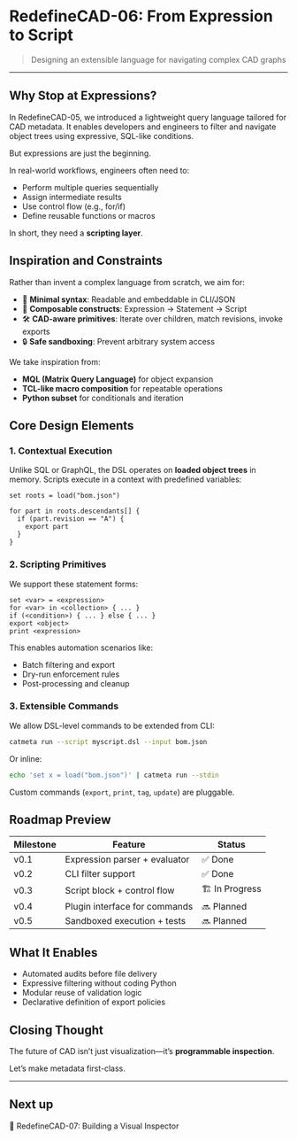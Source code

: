 # RedefineCAD-06: From Expression to Script

> Designing an extensible language for navigating complex CAD graphs

---

## Why Stop at Expressions?

In RedefineCAD-05, we introduced a lightweight query language tailored for CAD metadata. It enables developers and engineers to filter and navigate object trees using expressive, SQL-like conditions.

But expressions are just the beginning.

In real-world workflows, engineers often need to:

- Perform multiple queries sequentially
- Assign intermediate results
- Use control flow (e.g., for/if)
- Define reusable functions or macros

In short, they need a **scripting layer**.

## Inspiration and Constraints

Rather than invent a complex language from scratch, we aim for:

- 🧩 **Minimal syntax**: Readable and embeddable in CLI/JSON
- 🧠 **Composable constructs**: Expression → Statement → Script
- 🛠️ **CAD-aware primitives**: Iterate over children, match revisions, invoke exports
- 🔒 **Safe sandboxing**: Prevent arbitrary system access

We take inspiration from:

- **MQL (Matrix Query Language)** for object expansion
- **TCL-like macro composition** for repeatable operations
- **Python subset** for conditionals and iteration

## Core Design Elements

### 1. Contextual Execution

Unlike SQL or GraphQL, the DSL operates on **loaded object trees** in memory. Scripts execute in a context with predefined variables:

```dsl
set roots = load("bom.json")

for part in roots.descendants[] {
  if (part.revision == "A") {
    export part
  }
}
```

### 2. Scripting Primitives

We support these statement forms:

```dsl
set <var> = <expression>
for <var> in <collection> { ... }
if (<condition>) { ... } else { ... }
export <object>
print <expression>
```

This enables automation scenarios like:

- Batch filtering and export
- Dry-run enforcement rules
- Post-processing and cleanup

### 3. Extensible Commands

We allow DSL-level commands to be extended from CLI:

```bash
catmeta run --script myscript.dsl --input bom.json
```

Or inline:

```bash
echo 'set x = load("bom.json")' | catmeta run --stdin
```

Custom commands (`export`, `print`, `tag`, `update`) are pluggable.

## Roadmap Preview

| Milestone | Feature                       | Status          |
| --------- | ----------------------------- | --------------- |
| v0.1      | Expression parser + evaluator | ✅ Done          |
| v0.2      | CLI filter support            | ✅ Done          |
| v0.3      | Script block + control flow   | 🏗️ In Progress |
| v0.4      | Plugin interface for commands | 🔜 Planned      |
| v0.5      | Sandboxed execution + tests   | 🔜 Planned      |

## What It Enables

- Automated audits before file delivery
- Expressive filtering without coding Python
- Modular reuse of validation logic
- Declarative definition of export policies

## Closing Thought

The future of CAD isn’t just visualization—it’s **programmable inspection**.

Let’s make metadata first-class.

---

## Next up

🔵 RedefineCAD-07: Building a Visual Inspector


